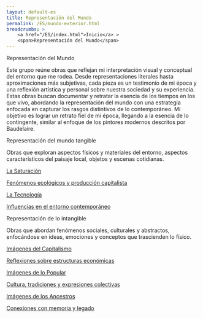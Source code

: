 ```yaml
---
layout: default-es
title: Representación del Mundo
permalink: /ES/mundo-exterior.html
breadcrumbs: >
    <a href="/ES/index.html">Inicio</a> >
    <span>Representación del Mundo</span>
---
```


<div class="titulo">Representación del Mundo</div>

<div class="text-container">
    <p>
        Este grupo reúne obras que reflejan mi interpretación visual y conceptual del entorno que me rodea. 
        Desde representaciones literales hasta aproximaciones más subjetivas, cada pieza es un testimonio de mi época y una reflexión artística y personal sobre nuestra sociedad y su experiencia. 
        Estas obras buscan documentar y retratar la esencia de los tiempos en los que vivo, abordando la representación del mundo con una estrategia enfocada en capturar los rasgos distintivos de lo contemporáneo. 
        Mi objetivo es lograr un retrato fiel de mi época, llegando a la esencia de lo contingente, similar al enfoque de los pintores modernos descritos por Baudelaire.
    </p>
</div>

<div class="subtitulo">Representación del mundo tangible</div>
<div class="text-container">
    <p>
        Obras que exploran aspectos físicos y materiales del entorno, aspectos característicos del paisaje local, objetos y escenas cotidianas.
    </p>
</div>

<div class="button-container">
    <a href="/saturacion.html" class="fancy-button">
        <div class="button-content">
            <p class="title">La Saturación</p>
            <p class="subtitle">Fenómenos ecológicos y producción capitalista</p>
        </div>
    </a>
    <a href="/tecnologia.html" class="fancy-button">
        <div class="button-content">
            <p class="title">La Tecnología</p>
            <p class="subtitle">Influencias en el entorno contemporáneo</p>
        </div>
    </a>
</div>

<div class="subtitulo">Representación de lo intangible</div>
<div class="text-container">
    <p>
        Obras que abordan fenómenos sociales, culturales y abstractos, enfocándose en ideas, emociones y conceptos que trascienden lo físico.
    </p>
</div>

<div class="button-container">
    <a href="/capitalismo.html" class="fancy-button">
        <div class="button-content">
            <p class="title">Imágenes del Capitalismo</p>
            <p class="subtitle">Reflexiones sobre estructuras económicas</p>
        </div>
    </a>
    <a href="/popular.html" class="fancy-button">
        <div class="button-content">
            <p class="title">Imágenes de lo Popular</p>
            <p class="subtitle">Cultura, tradiciones y expresiones colectivas</p>
        </div>
    </a>
    <a href="/ancestros.html" class="fancy-button">
        <div class="button-content">
            <p class="title">Imágenes de los Ancestros</p>
            <p class="subtitle">Conexiones con memoria y legado</p>
        </div>
    </a>
</div>
